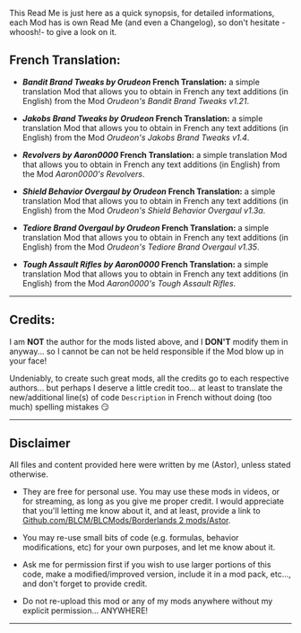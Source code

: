 This Read Me is just here as a quick synopsis, for detailed informations, each Mod has is own Read Me (and even a Changelog), so don't hesitate -whoosh!- to give a look on it.

## French Translation:

- __*Bandit Brand Tweaks by Orudeon* French Translation:__ a simple translation Mod that allows you to obtain in French any text additions (in English) from the Mod *Orudeon's Bandit Brand Tweaks v1.21*.

- __*Jakobs Brand Tweaks by Orudeon* French Translation:__ a simple translation Mod that allows you to obtain in French any text additions (in English) from the Mod *Orudeon's Jakobs Brand Tweaks v1.4*.

- __*Revolvers by Aaron0000* French Translation:__ a simple translation Mod that allows you to obtain in French any text additions (in English) from the Mod *Aaron0000's Revolvers*.

- __*Shield Behavior Overgaul by Orudeon* French Translation:__ a simple translation Mod that allows you to obtain in French any text additions (in English) from the Mod *Orudeon's Shield Behavior Overgaul v1.3a*.

- __*Tediore Brand Overgaul by Orudeon* French Translation:__ a simple translation Mod that allows you to obtain in French any text additions (in English) from the Mod *Orudeon's Tediore Brand Overgaul v1.35*.

- __*Tough Assault Rifles by Aaron0000* French Translation:__ a simple translation Mod that allows you to obtain in French any text additions (in English) from the Mod *Aaron0000's Tough Assault Rifles*.

* * * * *

## Credits:

I am __NOT__ the author for the mods listed above, and I __DON'T__ modify them in anyway... so I cannot be can not be held responsible if the Mod blow up in your face! 

Undeniably, to create such great mods, all the credits go to each respective authors... but perhaps I deserve a little credit too... at least to translate the new/additional line(s) of code ```Description``` in French without doing (too much) spelling mistakes :smirk: 

* * * * *
 
## Disclaimer

All files and content provided here were written by me (Astor), unless stated otherwise.

- They are free for personal use. You may use these mods in videos, or for streaming, as long as you give me proper credit. I would appreciate that you'll letting me know about it, and at least, provide a link to [Github.com/BLCM/BLCMods/Borderlands 2 mods/Astor](https://github.com/BLCM/BLCMods/tree/master/Borderlands%202%20mods/Astor).

- You may re-use small bits of code (e.g. formulas, behavior modifications, etc) for your own purposes, and let me know about it. 

- Ask me for permission first if you wish to use larger portions of this code, make a modified/improved version, include it in a mod pack, etc..., and don't forget to provide credit.

- Do not re-upload this mod or any of my mods anywhere without my explicit permission... ANYWHERE!

* * * * *